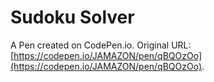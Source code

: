 # Sudoku Solver

A Pen created on CodePen.io. Original URL: [https://codepen.io/JAMAZON/pen/qBQOzOo](https://codepen.io/JAMAZON/pen/qBQOzOo).

